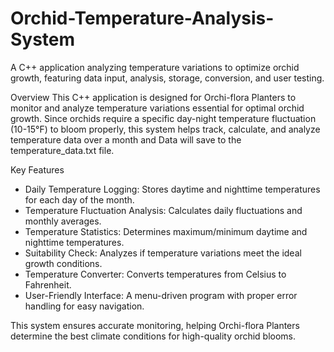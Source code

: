 # Orchid-Temperature-Analysis-System
A C++ application analyzing temperature variations to optimize orchid growth, featuring data input, analysis, storage, conversion, and user testing.

Overview
This C++ application is designed for Orchi-flora Planters to monitor and analyze temperature variations essential for optimal orchid growth. Since orchids require a specific day-night temperature fluctuation (10-15°F) to bloom properly, this system helps track, calculate, and analyze temperature data over a month and Data will save to the temperature_data.txt file.

Key Features
- Daily Temperature Logging: Stores daytime and nighttime temperatures for each day of the month.
- Temperature Fluctuation Analysis: Calculates daily fluctuations and monthly averages.
- Temperature Statistics: Determines maximum/minimum daytime and nighttime temperatures.
- Suitability Check: Analyzes if temperature variations meet the ideal growth conditions.
- Temperature Converter: Converts temperatures from Celsius to Fahrenheit.
- User-Friendly Interface: A menu-driven program with proper error handling for easy navigation.

This system ensures accurate monitoring, helping Orchi-flora Planters determine the best climate conditions for high-quality orchid blooms.
